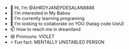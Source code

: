 - 👋 Hi, I’m @AHRDYJANEPDESALAN8888
- 👀 I’m interested in My Baboo
- 🌱 I’m currently learning programing
- 💞️ I’m looking to collaborate on YOU (hatag code UwU)
- 📫 How to reach me in dreamland
- 😄 Pronouns: VIOLET
- ⚡ Fun fact: MENTALLY UNSTABLED PERSON

<!---
AHRDYJANEPDESALAN8888/AHRDYJANEPDESALAN8888 is a ✨ special ✨ repository because its `README.md` (this file) appears on your GitHub profile.
You can click the Preview link to take a look at your changes.
--->
